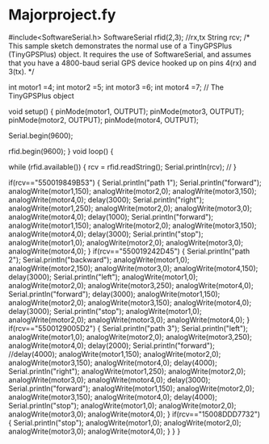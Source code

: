 # Majorproject.fy
#include<SoftwareSerial.h>
SoftwareSerial rfid(2,3);  //rx,tx
String rcv; 
/*
   This sample sketch demonstrates the normal use of a TinyGPSPlus (TinyGPSPlus) object.
   It requires the use of SoftwareSerial, and assumes that you have a
   4800-baud serial GPS device hooked up on pins 4(rx) and 3(tx).
*/

int motor1 =4;
int motor2 =5;
int motor3 =6;
int motor4 =7;
// The TinyGPSPlus object

void setup()
{
  pinMode(motor1, OUTPUT); pinMode(motor3, OUTPUT);
  pinMode(motor2, OUTPUT); pinMode(motor4, OUTPUT);

  Serial.begin(9600);
   
  rfid.begin(9600);
}
void loop()
{
  
  while (rfid.available())
  {
    rcv = rfid.readString();
    Serial.println(rcv);
//  }

  if(rcv=="550019849B53")
  {
    Serial.println("path 1");
    Serial.println("forward");
    analogWrite(motor1,150); analogWrite(motor2,0);
    analogWrite(motor3,150); analogWrite(motor4,0);
    delay(3000);
    Serial.println("right");
    analogWrite(motor1,250); analogWrite(motor2,0);
    analogWrite(motor3,0); analogWrite(motor4,0);
    delay(1000);
    Serial.println("forward");
    analogWrite(motor1,150); analogWrite(motor2,0);
    analogWrite(motor3,150); analogWrite(motor4,0);
    delay(3000);
    Serial.println("stop");
   analogWrite(motor1,0); analogWrite(motor2,0);
   analogWrite(motor3,0); analogWrite(motor4,0);
  }
  if(rcv=="550019242D45")
  {
     Serial.println("path 2");
   Serial.println("backward");
   analogWrite(motor1,0); analogWrite(motor2,150);
   analogWrite(motor3,0); analogWrite(motor4,150);
   delay(3000);
   Serial.println("left");
    analogWrite(motor1,0); analogWrite(motor2,0);
    analogWrite(motor3,250); analogWrite(motor4,0);
    Serial.println("forward");
    delay(3000);
    analogWrite(motor1,150); analogWrite(motor2,0);
    analogWrite(motor3,150); analogWrite(motor4,0);
    delay(3000);
    Serial.println("stop");
   analogWrite(motor1,0); analogWrite(motor2,0);
   analogWrite(motor3,0); analogWrite(motor4,0);
  }
  if(rcv=="5500129005D2")
  {
    Serial.println("path 3");
   Serial.println("left");
    analogWrite(motor1,0); analogWrite(motor2,0);
    analogWrite(motor3,250); analogWrite(motor4,0);
    delay(2000);
    Serial.println("forward");
    //delay(4000);
    analogWrite(motor1,150); analogWrite(motor2,0);
    analogWrite(motor3,150); analogWrite(motor4,0);
    delay(4000);
    Serial.println("right");
    analogWrite(motor1,250); analogWrite(motor2,0);
    analogWrite(motor3,0); analogWrite(motor4,0);
    delay(3000);
    Serial.println("forward");
    analogWrite(motor1,150); analogWrite(motor2,0);
    analogWrite(motor3,150); analogWrite(motor4,0);
    delay(4000);
    Serial.println("stop");
   analogWrite(motor1,0); analogWrite(motor2,0);
   analogWrite(motor3,0); analogWrite(motor4,0);
  }
  if(rcv=="15008DDD7732")
  {
   Serial.println("stop");
   analogWrite(motor1,0); analogWrite(motor2,0);
   analogWrite(motor3,0); analogWrite(motor4,0);
  }
}
}
